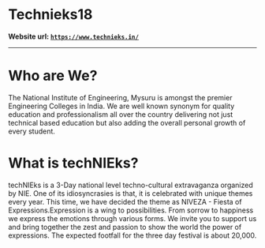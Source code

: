 # Technieks18
**Website url: [`https://www.technieks.in/`](https://www.technieks.in/)**


----------


# Who are We?

The National Institute of Engineering, Mysuru is amongst the premier Engineering
Colleges in India. We are well known synonym for quality education and professionalism
all over the country delivering not just technical based education but also adding
the overall personal growth of every student.

# What is techNIEks?

techNIEks is a 3-Day national level techno-cultural extravaganza organized by NIE. One of its idiosyncrasies is that, it is celebrated with unique themes every year. This time, we have decided the theme as NIVEZA - Fiesta of Expressions.Expression is a wing to possibilities. From sorrow to happiness we express the emotions through various forms. We invite you to support us and bring together the zest and passion to show the world the power of expressions. The expected footfall for the three day festival is about 20,000.

<!-- # The Website Team:

 - Varun Bheemaiah
 - Shittu Rai K
 - Syed Amir
 - Mrudul Katti

# The Website Volunteers:


# Setting it up!

1. Clone this repository (https://github.com/nie-technieks/technieks19)
2. Add passwords.json and technieks19.json files to the root of downloaded repository
   (Note : These files are already made available in the dedicated whatsapp group)
3. In the console run : pip install -r requirements.txt (To install required dependencies )
4. Finally to run the application locally : python technieks.py

# Hosting:

- The master branch is hosted at (https://technieks.in)
- The dev branch is hosted at (https://beta.technieks.in)
- The event will be live streamed at (https://technieks.in/live) -->
